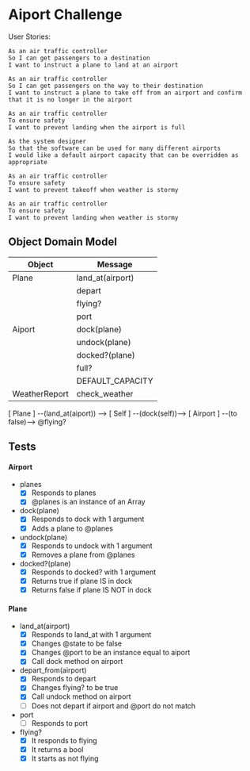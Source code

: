 # Aiport Challenge

User Stories:
```
As an air traffic controller 
So I can get passengers to a destination 
I want to instruct a plane to land at an airport

As an air traffic controller 
So I can get passengers on the way to their destination 
I want to instruct a plane to take off from an airport and confirm that it is no longer in the airport

As an air traffic controller 
To ensure safety 
I want to prevent landing when the airport is full 

As the system designer
So that the software can be used for many different airports
I would like a default airport capacity that can be overridden as appropriate

As an air traffic controller 
To ensure safety 
I want to prevent takeoff when weather is stormy 

As an air traffic controller 
To ensure safety 
I want to prevent landing when weather is stormy 
```

## Object Domain Model

| Object | Message |
| ---   | --- |
| Plane | land_at(airport) |
| | depart  |
| | flying? |
| | port |
| Aiport | dock(plane) |
| | undock(plane) |
| |docked?(plane)    |
| | full? |
| | DEFAULT_CAPACITY |
| WeatherReport | check_weather |

[ Plane ] --(land_at(aiport)) --> [ Self ] --(dock(self))--> [ Airport ]
                                           --(to false)--> @flying?

## Tests

#### Airport
- planes
  - [x] Responds to planes
  - [x] @planes is an instance of an Array
- dock(plane)
  - [x] Responds to dock with 1 argument
  - [x] Adds a plane to @planes
- undock(plane)
  - [x] Responds to undock with 1 argument
  - [x] Removes a plane from @planes
- docked?(plane)
  - [x] Responds to docked? with 1 argument
  - [x] Returns true if plane IS in dock
  - [x] Returns false if plane IS NOT in dock

#### Plane
- land_at(airport)
  - [x] Responds to land_at with 1 argument
  - [x] Changes @state to be false
  - [x] Changes @port to be an instance equal to aiport
  - [x] Call dock method on airport
- depart_from(airport)
  - [x] Responds to depart
  - [x] Changes flying? to be true
  - [x] Call undock method on airport
  - [ ] Does not depart if airport and @port do not match
- port
  - [ ] Responds to port
- flying?
  - [x] It responds to flying
  - [x] It returns a bool
  - [x] It starts as not flying
